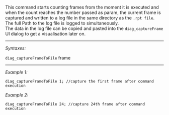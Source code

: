 This command starts counting frames from the moment it is executed and when the count reaches the number passed as param, the current frame is captured and 
written to a log file in the same directory as the `.rpt file`.<br>
The full Path to the log file is logged to simultaneously.<br>
The data in the log file can be copied and pasted into the `diag_captureFrame` UI dialog to get a visualisation later on.


---
*Syntaxes:*

`diag_captureFrameToFile`  frame

---
*Example 1:*

```sqf
diag_captureFrameToFile 1; //capture the first frame after command execution
```

*Example 2:*

```sqf
diag_captureFrameToFile 24; //capture 24th frame after command execution
```